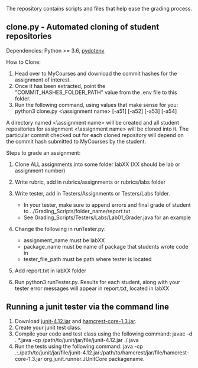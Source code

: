 The repository contains scripts and files that help ease the grading process.

## clone.py - Automated cloning of student repositories

Dependencies: Python >= 3.6, [pydotenv](https://pypi.org/project/pydotenv/)

How to Clone:
1) Head over to MyCourses and download the commit hashes for the assignment
   of interest.
2) Once it has been extracted, point the "COMMIT_HASHES_FOLDER_PATH" value
   from the .env file to this folder.
3) Run the following command, using values that make sense for you: python3 clone.py <\assignment name> [-a51] [-a52] [-a53] [-a54]

A directory named <\assignment name> will be created and all student
repositories for assignment <\assignment name> will be cloned into it.
The particular commit checked out for each cloned repository will depend on
the commit hash submitted to MyCourses by the student.


Steps to grade an assignment:

1. Clone ALL assignments into some folder labXX (XX should be lab or assignment number)

2. Write rubric, add in rubrics/assignments or rubrics/labs folder

3. Write tester, add in Testers/Assignments or Testers/Labs folder.
	
	- In your tester, make sure to append errors and final grade 
	of student to ../Grading_Scripts/folder_name/report.txt
	- See Grading_Scripts/Testers/Labs/Lab01_Grader.java for an example

4. Change the following in runTester.py:

	- assignment_name must be labXX
	- package_name must be name of package that students wrote code in
	- tester_file_path must be path where tester is located

5. Add report.txt in labXX folder

6. Run python3 runTester.py. Results for each student, along with your tester error messages will appear in report.txt, located in labXX


## Running a junit tester via the command line

1) Download [junit-4.12.jar](http://www.java2s.com/example/jar/j/download-junit412jar-file.html) and [hamcrest-core-1.3.jar](https://search.maven.org/search?q=g:org.hamcrest).
2) Create your junit test class.
3) Compile your code and test class using the following command: javac -d . *.java -cp /path/to/junit/jar/file/junit-4.12.jar ./<Insert test class name here>.java
4) Run the tests using the following command: java -cp .:./path/to/junit/jar/file/junit-4.12.jar:/path/to/hamcrest/jar/file/hamcrest-core-1.3.jar org.junit.runner.JUnitCore packagename.<Insert test class name>
